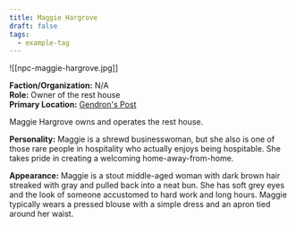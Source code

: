 ```yaml
---
title: Maggie Hargrove
draft: false
tags:
  - example-tag
---
```

![[npc-maggie-hargrove.jpg]]

**Faction/Organization:** N/A<br>
**Role:** Owner of the rest house<br>
**Primary Location:** [Gendron's Post](gendrons-post)

Maggie Hargrove owns and operates the rest house.

**Personality:** Maggie is a shrewd businesswoman, but she also is one of those rare people in hospitality who actually enjoys being hospitable. She takes pride in creating a welcoming home-away-from-home.

**Appearance:** Maggie is a stout middle-aged woman with dark brown hair streaked with gray and pulled back into a neat bun. She has soft grey eyes and the look of someone accustomed to hard work and long hours. Maggie typically wears a pressed blouse with a simple dress and an apron tied around her waist.